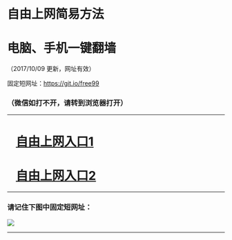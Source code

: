 ﻿# 自由上网简易方法

# 电脑、手机一键翻墙

（2017/10/09 更新，网址有效）

固定短网址：https://git.io/free99

### （微信如打不开，请转到浏览器打开）


***





# &nbsp;&nbsp; <a href="http://ft2846824183.fwq-tz-1001.info/fwqtz01.html?t=100900129926 " target="_blank">自由上网入口1</a>
# &nbsp;&nbsp; <a href="http://ft1821524161.fwq-tz-1002.info/fwqtz02.html?t=100900117106 " target="_blank">自由上网入口2</a>
***

### 请记住下图中固定短网址：

<img src="https://s3-us-west-2.amazonaws.com/fwq-1001/yjfq-20170905okok.png" /> 


***

